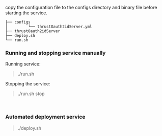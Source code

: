 
copy the configuration file to the configs directory and binary file before starting the service.

```
├── configs
│         └── thrustOauth2idServer.yml
├── thrustOauth2idServer
├── deploy.sh
└── run.sh
```

### Running and stopping service manually

Running service:

> ./run.sh

Stopping the service:

> ./run.sh stop

<br>

### Automated deployment service

> ./deploy.sh
